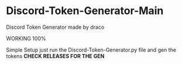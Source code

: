 # Discord-Token-Generator-Main
Discord Token Generator made by draco

WORKING 100%

Simple Setup just run the Discord-Token-Generator.py file and gen the tokens
**CHECK RELEASES FOR THE GEN**
